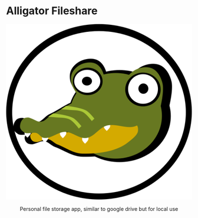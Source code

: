 # Alligator Fileshare

<p align="center">
  <img src="assets/Croki.png">
</p>

<p align="center">
Personal file storage app, similar to google drive but for local use
</p>
